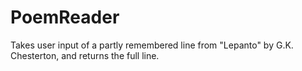 # PoemReader
Takes user input of a partly remembered line from "Lepanto" by G.K. Chesterton, and returns the full line. 
